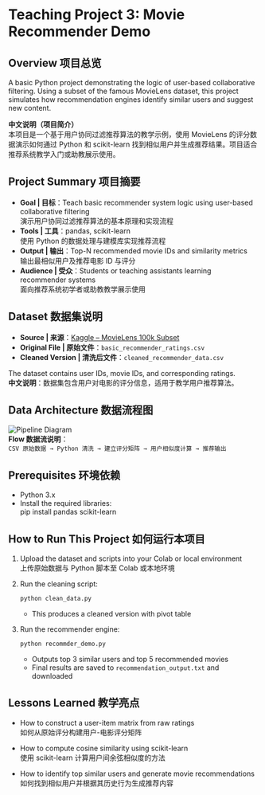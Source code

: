 
# Teaching Project 3: Movie Recommender Demo

## Overview 项目总览

A basic Python project demonstrating the logic of user-based collaborative filtering. Using a subset of the famous MovieLens dataset, this project simulates how recommendation engines identify similar users and suggest new content.

**中文说明（项目简介）**  
本项目是一个基于用户协同过滤推荐算法的教学示例，使用 MovieLens 的评分数据演示如何通过 Python 和 scikit-learn 找到相似用户并生成推荐结果。项目适合推荐系统教学入门或助教展示使用。

## Project Summary 项目摘要

- **Goal | 目标**：Teach basic recommender system logic using user-based collaborative filtering  
  演示用户协同过滤推荐算法的基本原理和实现流程  
- **Tools | 工具**：pandas, scikit-learn  
  使用 Python 的数据处理与建模库实现推荐流程  
- **Output | 输出**：Top-N recommended movie IDs and similarity metrics  
  输出最相似用户及推荐电影 ID 与评分  
- **Audience | 受众**：Students or teaching assistants learning recommender systems  
  面向推荐系统初学者或助教教学展示使用

## Dataset 数据集说明

- **Source | 来源**：[Kaggle – MovieLens 100k Subset](https://www.kaggle.com/datasets/abhikjha/movielens-100k)  
- **Original File | 原始文件**：`basic_recommender_ratings.csv`  
- **Cleaned Version | 清洗后文件**：`cleaned_recommender_data.csv`  

The dataset contains user IDs, movie IDs, and corresponding ratings.  
**中文说明**：数据集包含用户对电影的评分信息，适用于教学用户推荐算法。

## Data Architecture 数据流程图

![Pipeline Diagram](Movie_Recommender_Pipeline.png)  
**Flow 数据流说明**：  
`CSV 原始数据 → Python 清洗 → 建立评分矩阵 → 用户相似度计算 → 推荐输出`

## Prerequisites 环境依赖

- Python 3.x
- Install the required libraries:  
  pip install pandas scikit-learn

## How to Run This Project 如何运行本项目

1. Upload the dataset and scripts into your Colab or local environment  
   上传原始数据与 Python 脚本至 Colab 或本地环境

2. Run the cleaning script:  
   ```bash
   python clean_data.py
   ```  
   - This produces a cleaned version with pivot table

3. Run the recommender engine:  
   ```bash
   python recommder_demo.py
   ```  
   - Outputs top 3 similar users and top 5 recommended movies  
   - Final results are saved to `recommendation_output.txt` and downloaded

## Lessons Learned 教学亮点

- How to construct a user-item matrix from raw ratings  
  如何从原始评分构建用户-电影评分矩阵

- How to compute cosine similarity using scikit-learn  
  使用 scikit-learn 计算用户间余弦相似度的方法

- How to identify top similar users and generate movie recommendations  
  如何找到相似用户并根据其历史行为生成推荐内容
